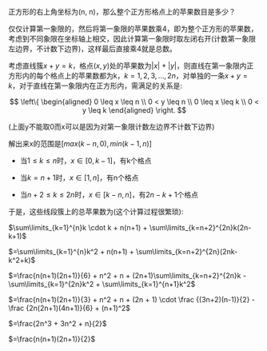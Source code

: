 正方形的右上角坐标为(n, n)，那么整个正方形格点上的苹果数目是多少？

仅仅计算第一象限的，然后将第一象限的苹果数乘4，即为整个正方形的苹果数，考虑到不同象限在坐标轴上相交，因此计算第一象限时取左闭右开(计数第一象限左边界，不计数下边界)，这样最后直接乘4就是总数。

考虑直线簇$x + y = k$，格点$(x, y)$处的苹果数为$|x|+|y|$，则直线在第一象限内正方形内的每个格点上的苹果数都为k，$k = 1, 2, 3,... ,2n$，对单独的一条$x + y = k$，对于直线在第一象限内在正方形内，需满足的关系是:

$$ \left\{
\begin{aligned}
0 \leq x \leq n \\
0 < y \leq n \\
0 \leq x \leq k \\
0 < y \leq k
\end{aligned}
\right.
$$

(上面y不能取0而x可以是因为对第一象限计数左边界不计数下边界)

解出来x的范围是$[max(k - n, 0), min(k - 1, n)]$

* 当$1 \leq k \leq n$时，$x \in [0, k - 1]$，有k个格点

* 当$k = n + 1$时，$x \in [1, n]$，有n个格点

* 当$n + 2 \leq k \leq 2n$时，$x \in [k - n, n]$，有$2n - k + 1$个格点

于是，这些线段簇上的总苹果数为(这个计算过程很繁琐):

$\sum\limits_{k=1}^{n}k \cdot k + n(n+1) + \sum\limits_{k=n+2}^{2n}k(2n-k+1)$

$=\sum\limits_{k=1}^{n}k^2 + n(n+1) + \sum\limits_{k=n+2}^{2n}(2nk-k^2+k)$

$=\frac{n(n+1)(2n+1)}{6} + n^2 + n + (2n+1)\sum\limits_{k=n+2}^{2n}k - \sum\limits_{k=1}^{2n}k^2 + \sum\limits_{k=1}^{n+1}k^2$

$=\frac{n(n+1)(2n+1)}{3} + n^2 + n + (2n + 1) \cdot \frac {(3n+2)(n-1)}{2} - \frac {2n(2n+1)(4n+1)}{6} + (n+1)^2$

$=\frac{2n^3 + 3n^2 + n}{2}$

$=\frac{n(n+1)(2n+1)}{2}$